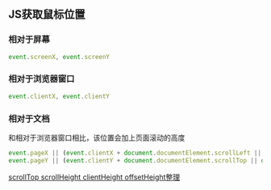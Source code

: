 ## JS获取鼠标位置

### 相对于屏幕

```js
event.screenX, event.screenY
```



### 相对于浏览器窗口

```js
event.clientX, event.clientY
```



### 相对于文档

和相对于浏览器窗口相比，该位置会加上页面滚动的高度

```js
event.pageX || (event.clientX + document.documentElement.scrollLeft || document.body.scrollLeft)
event.pageY || (event.clientY + document.documentElement.scrollTop || document.body.scrollTop)
```



[scrollTop scrollHeight clientHeight offsetHeight整理](<https://github.com/iuap-design/blog/issues/38>)